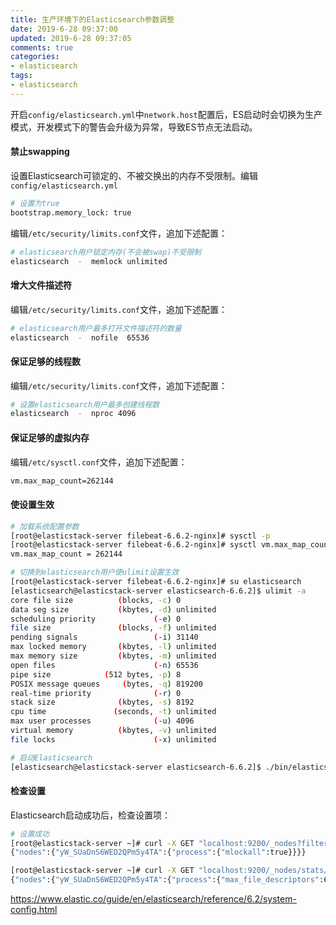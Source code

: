 ```yaml
---
title: 生产环境下的Elasticsearch参数调整
date: 2019-6-28 09:37:00
updated: 2019-6-28 09:37:05
comments: true
categories:
- elasticsearch
tags:
- elasticsearch
---
```


开启`config/elasticsearch.yml`中`network.host`配置后，ES启动时会切换为生产模式，开发模式下的警告会升级为异常，导致ES节点无法启动。

#### 禁止swapping

设置Elasticsearch可锁定的、不被交换出的内存不受限制。编辑`config/elasticsearch.yml`
``` bash
# 设置为true
bootstrap.memory_lock: true
```

编辑`/etc/security/limits.conf`文件，追加下述配置：
``` bash
# elasticsearch用户锁定内存(不会被swap)不受限制
elasticsearch  -  memlock unlimited
```
<!--more-->

#### 增大文件描述符

编辑`/etc/security/limits.conf`文件，追加下述配置：
``` bash
# elasticsearch用户最多打开文件描述符的数量
elasticsearch  -  nofile  65536
```

#### 保证足够的线程数

编辑`/etc/security/limits.conf`文件，追加下述配置：
``` bash
# 设置elasticsearch用户最多创建线程数
elasticsearch  -  nproc 4096
```

#### 保证足够的虚拟内存

编辑`/etc/sysctl.conf`文件，追加下述配置：
``` bash
vm.max_map_count=262144
```

#### 使设置生效

``` bash
# 加载系统配置参数
[root@elasticstack-server filebeat-6.6.2-nginx]# sysctl -p
[root@elasticstack-server filebeat-6.6.2-nginx]# sysctl vm.max_map_count
vm.max_map_count = 262144

# 切换到elasticsearch用户使ulimit设置生效
[root@elasticstack-server filebeat-6.6.2-nginx]# su elasticsearch
[elasticsearch@elasticstack-server elasticsearch-6.6.2]$ ulimit -a
core file size          (blocks, -c) 0
data seg size           (kbytes, -d) unlimited
scheduling priority             (-e) 0
file size               (blocks, -f) unlimited
pending signals                 (-i) 31140
max locked memory       (kbytes, -l) unlimited
max memory size         (kbytes, -m) unlimited
open files                      (-n) 65536
pipe size            (512 bytes, -p) 8
POSIX message queues     (bytes, -q) 819200
real-time priority              (-r) 0
stack size              (kbytes, -s) 8192
cpu time               (seconds, -t) unlimited
max user processes              (-u) 4096
virtual memory          (kbytes, -v) unlimited
file locks                      (-x) unlimited

# 启动Elasticsearch
[elasticsearch@elasticstack-server elasticsearch-6.6.2]$ ./bin/elasticsearch -d -p pid
```

#### 检查设置

Elasticsearch启动成功后，检查设置项：
``` bash
# 设置成功
[root@elasticstack-server ~]# curl -X GET "localhost:9200/_nodes?filter_path=**.mlockall"
{"nodes":{"yW_SUaDnS6WED2QPm5y4TA":{"process":{"mlockall":true}}}}

[root@elasticstack-server ~]# curl -X GET "localhost:9200/_nodes/stats/process?filter_path=**.max_file_descriptors"
{"nodes":{"yW_SUaDnS6WED2QPm5y4TA":{"process":{"max_file_descriptors":65536}}}}
```

https://www.elastic.co/guide/en/elasticsearch/reference/6.2/system-config.html